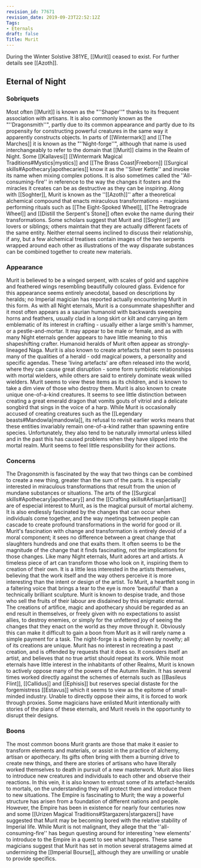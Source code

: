 ```yaml
---
revision_id: 77671
revision_date: 2019-09-23T22:52:12Z
Tags:
- Eternals
draft: false
Title: Murit
---
```

During the Winter Solstive 381YE, [[Murit]] ceased to exist. For further details see [[Azoth]].
## Eternal of Night
### Sobriquets
Most often [[Murit]] is known as the "''Shaper''" thanks to its frequent association with artisans. 
It is also commonly known as the "''Dragonsmith''", partly due to its common appearance and partly due to its propensity for constructing powerful creatures in the same way it apparently constructs objects. In parts of [[Wintermark]] and [[The Marches]] it is known as the "''Night-forge''", although that name is used interchangeably to refer to the domain that [[Murit]] claims in the Realm of Night. Some [[Kallavesi]] [[Wintermark Magical Traditions#Mystics|mystics]] and [[The Brass Coast|Freeborn]] [[Surgical skills#Apothecary|apothecaries]] know it as the ''Silver Kettle'' and invoke its name when mixing complex potions. It is also sometimes called the ''All-consuming-fire'' in reference to the way the changes it fosters and the miracles it creates can be as destructive as they can be inspiring.
Along with [[Soghter]], Murit is known as the ''[[Azoth]]'' after a theoretical alchemical compound that enacts miraculous transformations - magicians performing rituals such as [[The Eight-Spoked Wheel]], [[The Retrograde Wheel]] and [[Distill the Serpent's Stone]] often evoke the name during their transformations. Some scholars suggest that Murit and [[Soghter]] are lovers or siblings; others maintain that they are actually different facets of the same entity. Neither eternal seems inclined to discuss their relationship, if any, but a few alchemical treatises contain images of the two serpents wrapped around each other as illustrations of the way disparate substances can be combined together to create new materials.
### Appearance
Murit is believed to be a winged serpent, with scales of gold and sapphire and feathered wings resembling beautifully coloured glass. Evidence for this appearance seems entirely anecdotal, based on descriptions by heralds; no Imperial magician has reported actually encountering Murit in this form. As with all Night eternals, Murit is a consummate shapeshifter and it most often appears as a saurian humanoid with backwards sweeping horns and feathers, usually clad in a long skirt or kilt and carrying an item emblematic of its interest in crafting - usually either a large smith's hammer, or a pestle-and-mortar. It may appear to be male or female, and as with many Night eternals gender appears to have little meaning to this shapeshifting crafter.
Humanoid heralds of Murit often appear as strongly-lineaged Naga. Murit is also known to create artefacts that seem to possess many of the qualities of a herald - odd magical powers, a personality and specific agendas. These 'living artefacts' are often released into the world, where they can cause great disruption - some form symbiotic relationships with mortal wielders, while others are said to entirely dominate weak willed wielders. Murit seems to view these items as its children, and is known to take a dim view of those who destroy them.
Murit is also known to create unique one-of-a-kind creatures. It seems to see little distinction between creating a great emerald dragon that vomits gouts of vitriol and a delicate songbird that sings in the voice of a harp. While Murit is occasionally accused of creating creatures such as the [[Legendary beasts#Mandowla|mandowla]], its refusal to revisit earlier works means that these entities invariably remain one-of-a-kind rather than spawning entire species. Unfortunately, they also tend to be naturally immortal unless killed and in the past this has caused problems when they have slipped into the mortal realm. Murit seems to feel little responsibility for their actions.
### Concerns
The Dragonsmith is fascinated by the way that two things can be combined to create a new thing, greater than the sum of the parts. It is especially interested in miraculous transformations that result from the union of mundane substances or situations. The arts of the [[Surgical skills#Apothecary|apothecary]] and the [[Crafting skills#Artisan|artisan]] are of especial interest to Murit, as is the magical pursuit of mortal alchemy. It is also endlessly fascinated by the changes that can occur when individuals come together, and the way meetings between people can cascade to create profound transformations in the world for good or ill.
Murit's fascination with change and transformation is entirely devoid of a moral component; it sees no difference between a great change that slaughters hundreds and one that exalts them. It often seems to be the magnitude of the change that it finds fascinating, not the implications for those changes. 
Like many Night eternals, Murit adores art and artists. A timeless piece of art can transform those who look on it, inspiring them to creation of their own. It is a little less interested in the artists themselves, believing that the work itself and the way others perceive it is more interesting than the intent or design of the artist. To Murit, a heartfelt song in a faltering voice that brings a tear to the eye is more 'beautiful' than a technically brilliant sculpture.
Murit is known to despise trade, and those who sell the fruits of their labour are disdained by this enigmatic eternal. The creations of artifice, magic and apothecary should be regarded as an end result in themselves, or freely given with no expectations to assist allies, to destroy enemies, or simply for the unfettered joy of seeing the changes that they enact on the world as they move through it. Obviously this can make it difficult to gain a boon from Murit as it will rarely name a simple payment for a task.
The night-forge is a being driven by novelty; all of its creations are unique. Murit has no interest in recreating a past creation, and is offended by requests that it does so. It considers itself an artist, and believes that no true artist should repeat its work. 
While most eternals have little interest in the inhabitants of other Realms, Murit is known to actively oppose many of the powers of the Autumn Realm. It has several times worked directly against the schemes of eternals such as [[Basileus Flint]], [[Callidus]] and [[Ephisis]] but reserves special distaste for the forgemistress [[Estavus]] which it seems to view as the epitome of small-minded industry. Unable to directly oppose their aims, it is forced to work through proxies. Some magicians have enlisted Murit intentionally with stories of the plans of these eternals, and Murit revels in the opportunity to disrupt their designs.
### Boons
The most common boons Murit grants are those that make it easier to transform elements and materials, or assist in the practice of alchemy, artisan or apothecary. Its gifts often bring with them a burning drive to create new things, and there are stories of artisans who have literally worked themselves to death in pursuit of a new masterwork.
Murit also likes to introduce new creatures and individuals to each other and observe their reactions. In this vein, it is also known to entrust some of its artefact-heralds to mortals, on the understanding they will protect them and introduce them to new situations.
The Empire is fascinating to Murit; the way a powerful structure has arisen from a foundation of different nations and people. However, the Empire has been in existence for nearly four centuries now and some [[Urizen Magical Traditions#Stargazers|stargazers]] have suggested that Murit may be becoming bored with the relative stability of Imperial life. While Murit is not malignant, they allege that the ''all-consuming-fire'' has begun questing around for interesting 'new elements' to introduce to the Empire in a quest to see what happens. These same magicians suggest that Murit has set in motion several stratagems aimed at undermining the [[Imperial Bourse]], although they are unwilling or unable to provide specifics.